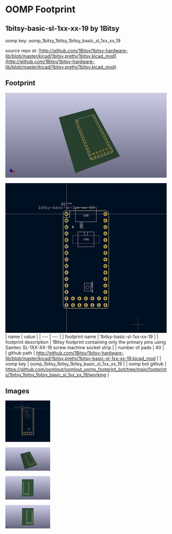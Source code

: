 # OOMP Footprint  
## 1bitsy-basic-sl-1xx-xx-19  by 1Bitsy  
  
oomp key: oomp_1bitsy_1bitsy_1bitsy_basic_sl_1xx_xx_19  
  
source repo at: [http://github.com/1Bitsy/1bitsy-hardware-lib/blob/master/kicad/1bitsy.pretty/1bitsy.kicad_mod](http://github.com/1Bitsy/1bitsy-hardware-lib/blob/master/kicad/1bitsy.pretty/1bitsy.kicad_mod)  
## Footprint  
  
[![working_kicad_pcb_3d.png](working_kicad_pcb_3d_600.png)](working_kicad_pcb_3d.png)  
  
[![working.png](working_600.png)](working.png)  
| name | value | 
| --- | --- | 
| footprint name | 1bitsy-basic-sl-1xx-xx-19 | 
| footprint description | 1Bitsy footprint containing only the primary pins using Samtec SL-1XX-XX-19 screw machine socket strip | 
| number of pads | 40 | 
| github path | http://github.com/1Bitsy/1bitsy-hardware-lib/blob/master/kicad/1bitsy.pretty/1bitsy-basic-sl-1xx-xx-19.kicad_mod | 
| oomp key | oomp_1bitsy_1bitsy_1bitsy_basic_sl_1xx_xx_19 | 
| oomp bot github | https://github.com/oomlout/oomlout_oomp_footprint_bot/tree/main/footprints/1bitsy_1bitsy_1bitsy_basic_sl_1xx_xx_19/working | 
## Images  
  
[![working.png](working_140.png)](working.png)  
  
[![working_kicad_pcb_3d.png](working_kicad_pcb_3d_140.png)](working_kicad_pcb_3d.png)  
  
[![working_kicad_pcb_3d_back.png](working_kicad_pcb_3d_back_140.png)](working_kicad_pcb_3d_back.png)  
  
[![working_kicad_pcb_3d_front.png](working_kicad_pcb_3d_front_140.png)](working_kicad_pcb_3d_front.png)  
